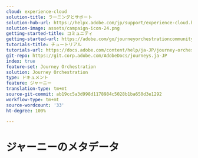 ```yaml
---
cloud: experience-cloud
solution-title: ラーニングとサポート
solution-hub-url: https://helpx.adobe.com/jp/support/experience-cloud.html
solution-image: assets/campaign-icon-24.png
getting-started-title: コミュニティ
getting-started-url: https://adobe.com/go/journeyorchestrationcommunity_jp
tutorials-title: チュートリアル
tutorials-url: https://docs.adobe.com/content/help/ja-JP/journey-orchestration-learn/tutorials/understanding-journey-orchestration.html
git-repo: https://git.corp.adobe.com/AdobeDocs/journeys.ja-JP
index: true
feature-set: Journey Orchestration
solution: Journey Orchestration
type: ドキュメント
feature: ジャーニー
translation-type: tm+mt
source-git-commit: ab19cc5a3d998d1178984c5028b1ba650d3e1292
workflow-type: tm+mt
source-wordcount: '33'
ht-degree: 100%

---
```



# ジャーニーのメタデータ
